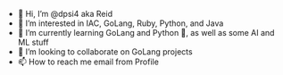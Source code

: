 - 👋 Hi, I’m @dpsi4 aka Reid
- 👀 I’m interested in IAC, GoLang, Ruby, Python, and Java
- 🌱 I’m currently learning GoLang and Python 🐍, as well as some AI and ML stuff
- 💞️ I’m looking to collaborate on GoLang projects
- 📫 How to reach me email from Profile

<!---
dpsi4/dpsi4 is a ✨ special ✨ repository because its `README.md` (this file) appears on your GitHub profile.
You can click the Preview link to take a look at your changes.
--->
